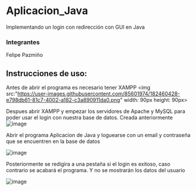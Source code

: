 # Aplicacion_Java
Implementando un login con redirección con GUI en Java

### Integrantes

Felipe Pazmiño

## Instrucciones de uso:

Antes de abrir el programa es necesario tener XAMPP <img src:"https://user-images.githubusercontent.com/85601974/182460428-e798db61-81c7-4002-a182-c3a890911da0.png" width: 90px height: 90px>

Despues abrir XAMPP y empezar los servidores de Apache y MySQL para poder usar el login con nuestra base de datos. Creada anteriormente ![image](https://user-images.githubusercontent.com/85601974/182461027-48786c18-ddbc-41a3-bcb1-def7af7fd1cd.png)


Abrir el programa Aplicacion de Java y loguearse con un email y contraseña que se encuentren en la base de datos

![image](https://user-images.githubusercontent.com/85601974/182461187-f1570be1-8c10-41a4-b15d-46d2d7622f63.png)

Posteriormente se redigira a una pestaña si el login es exitoso, caso contrario se acabará el programa. Y no se mostrarán los datos del usuario

![image](https://user-images.githubusercontent.com/85601974/182461370-d1e634c7-39ca-4a88-8457-9fd24c4f1fc8.png)
